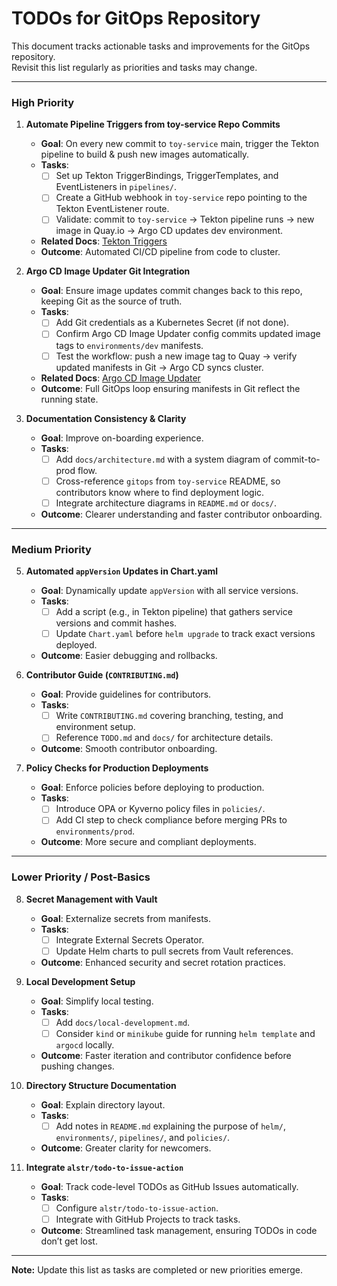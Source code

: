 # TODOs for GitOps Repository

This document tracks actionable tasks and improvements for the GitOps repository.  
Revisit this list regularly as priorities and tasks may change.

---

### High Priority

1. **Automate Pipeline Triggers from toy-service Repo Commits**  
   - **Goal**: On every new commit to `toy-service` main, trigger the Tekton pipeline to build & push new images automatically.  
   - **Tasks**:
     - [ ] Set up Tekton TriggerBindings, TriggerTemplates, and EventListeners in `pipelines/`.
     - [ ] Create a GitHub webhook in `toy-service` repo pointing to the Tekton EventListener route.
     - [ ] Validate: commit to `toy-service` → Tekton pipeline runs → new image in Quay.io → Argo CD updates dev environment.
   - **Related Docs**: [Tekton Triggers](https://tekton.dev/docs/triggers/)
   - **Outcome**: Automated CI/CD pipeline from code to cluster.

2. **Argo CD Image Updater Git Integration**  
   - **Goal**: Ensure image updates commit changes back to this repo, keeping Git as the source of truth.  
   - **Tasks**:
     - [ ] Add Git credentials as a Kubernetes Secret (if not done).
     - [ ] Confirm Argo CD Image Updater config commits updated image tags to `environments/dev` manifests.
     - [ ] Test the workflow: push a new image tag to Quay → verify updated manifests in Git → Argo CD syncs cluster.
   - **Related Docs**: [Argo CD Image Updater](https://argocd-image-updater.readthedocs.io/)
   - **Outcome**: Full GitOps loop ensuring manifests in Git reflect the running state.

3. **Documentation Consistency & Clarity**  
   - **Goal**: Improve on-boarding experience.  
   - **Tasks**:
     - [ ] Add `docs/architecture.md` with a system diagram of commit-to-prod flow.
     - [ ] Cross-reference `gitops` from `toy-service` README, so contributors know where to find deployment logic.
     - [ ] Integrate architecture diagrams in `README.md` or `docs/`.
   - **Outcome**: Clearer understanding and faster contributor onboarding.

---

### Medium Priority

5. **Automated `appVersion` Updates in Chart.yaml**  
   - **Goal**: Dynamically update `appVersion` with all service versions.  
   - **Tasks**:
     - [ ] Add a script (e.g., in Tekton pipeline) that gathers service versions and commit hashes.
     - [ ] Update `Chart.yaml` before `helm upgrade` to track exact versions deployed.
   - **Outcome**: Easier debugging and rollbacks.

6. **Contributor Guide (`CONTRIBUTING.md`)**  
   - **Goal**: Provide guidelines for contributors.  
   - **Tasks**:
     - [ ] Write `CONTRIBUTING.md` covering branching, testing, and environment setup.
     - [ ] Reference `TODO.md` and `docs/` for architecture details.
   - **Outcome**: Smooth contributor onboarding.

7. **Policy Checks for Production Deployments**  
   - **Goal**: Enforce policies before deploying to production.  
   - **Tasks**:
     - [ ] Introduce OPA or Kyverno policy files in `policies/`.
     - [ ] Add CI step to check compliance before merging PRs to `environments/prod`.
   - **Outcome**: More secure and compliant deployments.

---

### Lower Priority / Post-Basics

8. **Secret Management with Vault**  
   - **Goal**: Externalize secrets from manifests.  
   - **Tasks**:
     - [ ] Integrate External Secrets Operator.
     - [ ] Update Helm charts to pull secrets from Vault references.
   - **Outcome**: Enhanced security and secret rotation practices.

9. **Local Development Setup**  
   - **Goal**: Simplify local testing.  
   - **Tasks**:
     - [ ] Add `docs/local-development.md`.
     - [ ] Consider `kind` or `minikube` guide for running `helm template` and `argocd` locally.
   - **Outcome**: Faster iteration and contributor confidence before pushing changes.

10. **Directory Structure Documentation**  
    - **Goal**: Explain directory layout.  
    - **Tasks**:
      - [ ] Add notes in `README.md` explaining the purpose of `helm/`, `environments/`, `pipelines/`, and `policies/`.
    - **Outcome**: Greater clarity for newcomers.

11. **Integrate `alstr/todo-to-issue-action`**  
    - **Goal**: Track code-level TODOs as GitHub Issues automatically.  
    - **Tasks**:
      - [ ] Configure `alstr/todo-to-issue-action`.
      - [ ] Integrate with GitHub Projects to track tasks.
    - **Outcome**: Streamlined task management, ensuring TODOs in code don’t get lost.

---

**Note:** Update this list as tasks are completed or new priorities emerge.